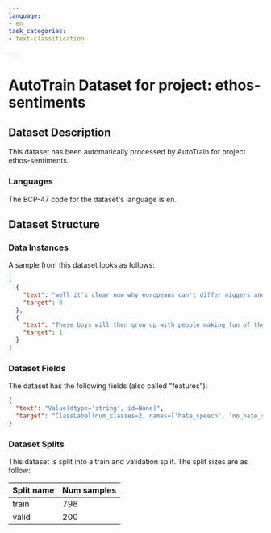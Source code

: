 ```yaml
---
language:
- en
task_categories:
- text-classification

---
```

# AutoTrain Dataset for project: ethos-sentiments

## Dataset Description

This dataset has been automatically processed by AutoTrain for project ethos-sentiments.

### Languages

The BCP-47 code for the dataset's language is en.

## Dataset Structure

### Data Instances

A sample from this dataset looks as follows:

```json
[
  {
    "text": "well it's clear now why europeans can't differ niggers and shitskins from human",
    "target": 0
  },
  {
    "text": "These boys will then grow up with people making fun of them and they will then hate their parents for ruining their lives.",
    "target": 1
  }
]
```

### Dataset Fields

The dataset has the following fields (also called "features"):

```json
{
  "text": "Value(dtype='string', id=None)",
  "target": "ClassLabel(num_classes=2, names=['hate_speech', 'no_hate_speech'], id=None)"
}
```

### Dataset Splits

This dataset is split into a train and validation split. The split sizes are as follow:

| Split name   | Num samples         |
| ------------ | ------------------- |
| train        | 798 |
| valid        | 200 |
